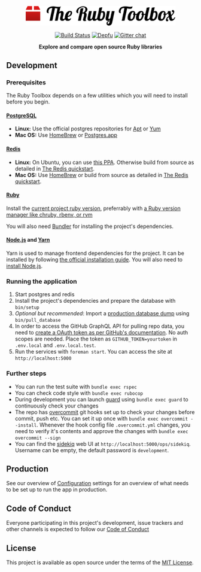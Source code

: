 <div align="center">
  <img src="./app/assets/images/logo/regular.svg" width="400px" alt="The Ruby Toolbox"/>

  [![Build Status](https://circleci.com/gh/rubytoolbox/rubytoolbox/tree/master.svg?style=svg)](https://circleci.com/gh/rubytoolbox/rubytoolbox/tree/master) [![Depfu](https://badges.depfu.com/badges/84ab24dbd83e15c8dfd36144e10d14f2/overview.svg)](https://depfu.com/github/rubytoolbox/rubytoolbox) [![Gitter chat](https://badges.gitter.im/gitterHQ/gitter.png)](https://gitter.im/rubytoolbox/Lobby)

  **Explore and compare open source Ruby libraries**
</div>

## Development

### Prerequisites

The Ruby Toolbox depends on a few utilities which you will need to install before you begin.

#### [PostgreSQL](https://www.postgresql.org/)

* **Linux:** Use the official postgres repositories for [Apt](https://wiki.postgresql.org/wiki/Apt) or [Yum](https://yum.postgresql.org/)
* **Mac OS:** Use [HomeBrew](http://brewformulas.org/Postgresql) or [Postgres.app](https://postgresapp.com/)

#### [Redis](https://redis.io/)

* **Linux:** On Ubuntu, you can use [this PPA](https://launchpad.net/%7Echris-lea/+archive/ubuntu/redis-server). Otherwise build from source as detailed in [The Redis quickstart](https://redis.io/topics/quickstart).
* **Mac OS:** Use [HomeBrew](http://brewformulas.org/Redis) or build from source as detailed in [The Redis quickstart](https://redis.io/topics/quickstart).

#### [Ruby](https://www.ruby-lang.org)

Install the [current project ruby version](./.ruby-version), preferrably with
[a Ruby version manager like chruby, rbenv, or rvm](https://www.ruby-toolbox.com/categories/ruby_version_management)

You will also need [Bundler](http://bundler.io/) for installing the project's dependencies.

#### [Node.js](https://nodejs.org) and [Yarn](https://yarnpkg.com)

Yarn is used to manage frontend dependencies for the project. It can be installed by following [the official installation guide](https://yarnpkg.com/lang/en/docs/install/). You will also need to [install Node.js](https://nodejs.org/en/download/package-manager/).

### Running the application

1. Start postgres and redis
1. Install the project's dependencies and prepare the database with `bin/setup`
1. *Optional but recommended*: Import a [production database dump](https://data.ruby-toolbox.com) using `bin/pull_database`
1. In order to access the GitHub GraphQL API for pulling repo data, you need to [create a OAuth token as per GitHub's documentation](https://developer.github.com/v4/guides/forming-calls/#authenticating-with-graphql). No auth scopes are needed. Place the token as `GITHUB_TOKEN=yourtoken` in `.env.local` and `.env.local.test`.
1. Run the services with `foreman start`. You can access the site at `http://localhost:5000`

### Further steps

* You can run the test suite with `bundle exec rspec`
* You can check code style with `bundle exec rubocop`
* During development you can launch [guard](https://github.com/guard/guard) using `bundle exec guard` to continuously check your changes
* The repo has [overcommit](https://github.com/brigade/overcommit) git hooks set up to check your changes before commit, push etc. You can set it up once with `bundle exec overcommit --install`. Whenever the hook config file `.overcommit.yml` changes, you need to verify it's contents and approve the changes with `bundle exec overcommit --sign`
* You can find the [sidekiq](https://github.com/mperham/sidekiq/) web UI at `http://localhost:5000/ops/sidekiq`. Username can be empty, the default password is `development`.

## Production

See our overview of [Configuration](doc/configuration.md) settings for an overview of what needs to be set up to run the app in production.

## Code of Conduct

Everyone participating in this project's development, issue trackers and other channels is expected to follow our [Code of Conduct](./CODE_OF_CONDUCT.md)

## License

This project is available as open source under the terms of the [MIT License](http://opensource.org/licenses/MIT).
